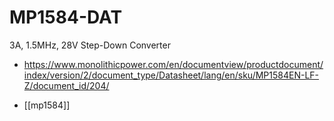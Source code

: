 
# MP1584-DAT


3A, 1.5MHz, 28V Step-Down Converter

- https://www.monolithicpower.com/en/documentview/productdocument/index/version/2/document_type/Datasheet/lang/en/sku/MP1584EN-LF-Z/document_id/204/



- [[mp1584]]